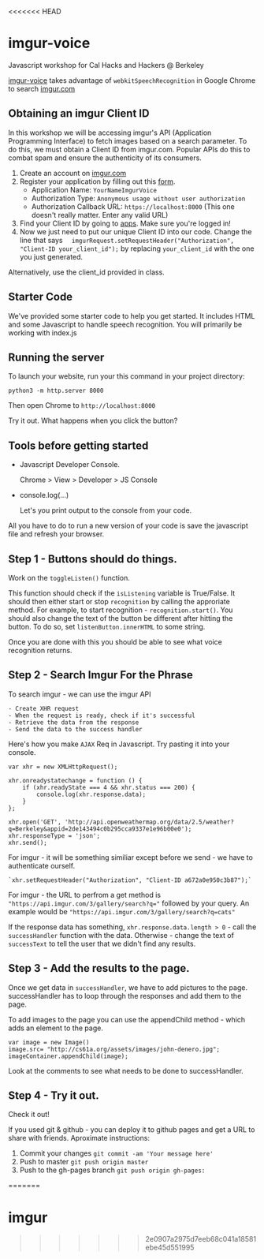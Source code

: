 <<<<<<< HEAD
# imgur-voice
Javascript workshop for Cal Hacks and Hackers @ Berkeley

[imgur-voice](https://carpetfizz.github.io/imgur-voice/) takes advantage of `webkitSpeechRecognition` in Google Chrome to search [imgur.com](http://imgur.com/)

## Obtaining an imgur Client ID
In this workshop we will be accessing imgur's API (Application Programming Interface) to fetch images based on a search parameter. To do this, we must obtain a Client ID from imgur.com. Popular APIs do this to combat spam and ensure the authenticity of its consumers.

1. Create an account on [imgur.com](http://imgur.com/)
2. Register your application by filling out this [form](https://api.imgur.com/oauth2/addclient). 
   * Application Name: `YourNameImgurVoice`
   * Authorization Type: `Anonymous usage without user authorization`
   * Authorization Callback URL: `https://localhost:8000` (This one doesn't really matter. Enter any valid URL)
3. Find your Client ID by going to [apps](https://imgur.com/account/settings/apps). Make sure you're logged in!
4. Now we just need to put our unique Client ID into our code. Change the line that says `	imgurRequest.setRequestHeader("Authorization", "Client-ID your_client_id");` by replacing `your_client_id` with the one you just generated.

Alternatively, use the client_id provided in class. 

## Starter Code 

We've provided some starter code to help you get started. It includes HTML and some Javascript to handle speech recognition. You will primarily be working with index.js 


## Running the server 

To launch your website, run your this command in your project directory: 

`python3 -m http.server 8000` 

Then open Chrome to `http://localhost:8000`

Try it out. What happens when you click the button? 

## Tools before getting started

- Javascript Developer Console. 

	Chrome > View > Developer > JS Console 

- console.log(...)

	Let's you print output to the console from your code. 

All you have to do to run a new version of your code is save the javascript file and refresh your browser. 

## Step 1 - Buttons should do things.

Work on the `toggleListen()` function. 

This function should check if the `isListening` variable is True/False. 
It should then either start or stop `recognition` by calling the approriate method. For example, to start recognition - `recognition.start()`. 
You should also change the text of the button be different after hitting the button. 
To do so, set `listenButton.innerHTML` to some string.

Once you are done with this you should be able to see what voice recognition returns.  

## Step 2 - Search Imgur For the Phrase

To search imgur - we can use the imgur API 

	- Create XHR request
	- When the request is ready, check if it's successful
	- Retrieve the data from the response
	- Send the data to the success handler

Here's how you make `AJAX` Req in Javascript. Try pasting it into your console. 


```
var xhr = new XMLHttpRequest();

xhr.onreadystatechange = function () {
	if (xhr.readyState === 4 && xhr.status === 200) {
		console.log(xhr.response.data);
	}
}; 

xhr.open('GET', 'http://api.openweathermap.org/data/2.5/weather?q=Berkeley&appid=2de143494c0b295cca9337e1e96b00e0'); 
xhr.responseType = 'json';
xhr.send();

```

For imgur - it will be something similiar except before we send - we have to authenticate ourself. 

	`xhr.setRequestHeader("Authorization", "Client-ID a672a0e950c3b87");`

For imgur - the URL to perfrom a get method is `"https://api.imgur.com/3/gallery/search?q="` followed by your query. An example would be `"https://api.imgur.com/3/gallery/search?q=cats"`

If the response data has something, `xhr.response.data.length > 0` - call the `successHandler` function with the data. Otherwise - change the text of `successText` to tell the user that we didn't find any results. 


## Step 3 - Add the results to the page. 

Once we get data in `successHandler`, we have to add pictures to the page. successHandler has to loop through the responses and add them to the page. 

To add images to the page you can use the appendChild method - which adds an element to the page. 

```
var image = new Image()
image.src= "http://cs61a.org/assets/images/john-denero.jpg";
imageContainer.appendChild(image);
```

Look at the comments to see what needs to be done to successHandler. 

## Step 4 - Try it out. 

Check it out! 

If you used git & github - you can deploy it to github pages and get a URL to share with friends. 
Aproximate instructions:

1. Commit your changes `git commit -am 'Your message here'`
2. Push to master `git push origin master`
3. Push to the gh-pages branch `git push origin gh-pages:`









=======
# imgur
>>>>>>> 2e0907a2975d7eeb68c041a18581ebe45d551995

